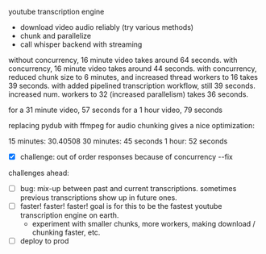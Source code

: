 youtube transcription engine

- download video audio reliably (try various methods)
- chunk and parallelize
- call whisper backend with streaming

without concurrency, 16 minute video takes around 64 seconds.
with concurrency, 16 minute video takes around 44 seconds.
with concurrency, reduced chunk size to 6 minutes, and increased thread workers to 16 takes 39 seconds.
with added pipelined transcription workflow, still 39 seconds.
increased num. workers to 32 (increased parallelism) takes 36 seconds.

for a 31 minute video, 57 seconds
for a 1 hour video, 79 seconds

replacing pydub with ffmpeg for audio chunking gives a nice optimization:

15 minutes: 30.40508
30 minutes: 45 seconds
1 hour: 52 seconds

- [x] challenge: out of order responses because of concurrency --fix

challenges ahead:

- [ ] bug: mix-up between past and current transcriptions. sometimes previous transcriptions show up in future ones.
- [ ] faster! faster! faster! goal is for this to be the fastest youtube transcription engine on earth.
  - experiment with smaller chunks, more workers, making download / chunking faster, etc.
- [ ] deploy to prod
